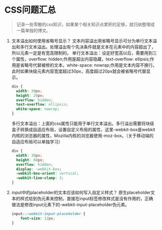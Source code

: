 # CSS问题汇总

>记录一些零散的css知识，如果某个相关知识点累积的足够，就归纳整理成一篇单独的博文。

1. 文本溢出如何使用省略号显示？
    文本内容溢出用省略号显示可分为单行文本溢出和多行文本溢出。处理溢出有个先决条件就是文本在元素中的内容超出了，所以元素一定是有宽高限制的。
    单行文本溢出：设定好宽高以后，需要用到三个属性，overflow: hidden;作用是超出内容隐藏，text-overflow: ellipsis;作用是省略号代替被修的文本。white-space: nowrap;作用是文本内容不换行。此时如果块级元素内容宽度超过30px，高度超过20px就会被省略号代替显示。

    ```css
    div {
      width: 30px;
      height: 20px;
      overflow: hidden;
      text-overflow: ellipsis;
      white-space: nowrap;
    }
    ```

    多行文本溢出：上面的css属性只能用于单行文本溢出。多行溢出需要将块级盒子转换成自适应布局，设置自定义布局的属性，这里-webkit-box是webkit内核的浏览器的属性，Mozilla内核的浏览器使用-moz-box。（关于移动端的自适应布局可以单独学习）

    ```css
    div {
      width: 30px;
      height: 60px;
      overflow: hidden;
      display: -webkit-box;
      -webkit-box-orient: vertical;
      -webkit-line-clamp: 3;
    }
    ```

2. input中的placeholder的文本应该如何写入自定义样式？
    原生placeholder文本的样式给到伪元素来控制，直接在input标签修改样式是没有作用的，正确做法是修改input元素下的-webkit-input-placeholder伪元素。

    ```css
    input::-webkit-input-placeholder {
        font-size: 12px;
    }
    ```
